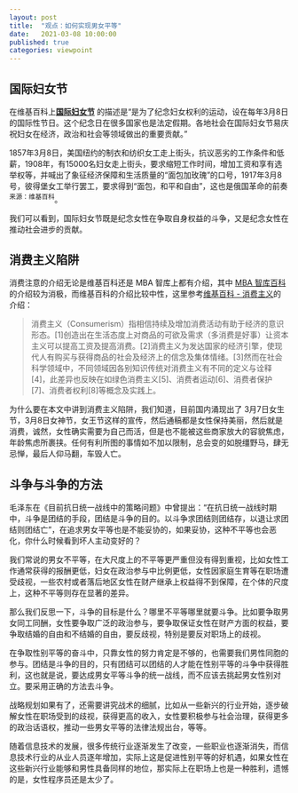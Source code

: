 ```yaml
---
layout: post
title:  "观点：如何实现男女平等"
date:   2021-03-08 10:00:00
published: true
categories: viewpoint
---
```

## 国际妇女节

在维基百科上[**国际妇女节**](https://zh.wikipedia.org/wiki/%E5%9B%BD%E9%99%85%E5%A6%87%E5%A5%B3%E8%8A%82) 的描述是“是为了纪念妇女权利的运动，设在每年3月8日的国际性节日。这个纪念日在很多国家也是法定假期。各地社会在国际妇女节易庆祝妇女在经济，政治和社会等领域做出的重要贡献。”

1857年3月8日，美国纽约的制衣和纺织女工走上街头，抗议恶劣的工作条件和低薪，1908年，有15000名妇女走上街头，要求缩短工作时间，增加工资和享有选举权等，并喊出了象征经济保障和生活质量的“面包加玫瑰”的口号，1917年3月8号，彼得堡女工举行罢工，要求得到“面包，和平和自由”，这也是俄国革命的前奏<sup>来源：维基百科</sup>。

我们可以看到，国际妇女节既是纪念女性在争取自身权益的斗争，又是纪念女性在推动社会进步的贡献。

## 消费主义陷阱

消费注意的介绍无论是维基百科还是 MBA 智库上都有介绍，其中 [MBA 智库百科](https://wiki.mbalib.com/wiki/%E6%B6%88%E8%B4%B9%E4%B8%BB%E4%B9%89)的介绍较为消极，而维基百科的介绍比较中性，这里参考[维基百科 - 消费主义](https://zh.wikipedia.org/wiki/%E6%B6%88%E8%B2%BB%E4%B8%BB%E7%BE%A9)的介绍：

>消费主义（Consumerism）指相信持续及增加消费活动有助于经济的意识形态。[1]创造出在生活态度上对商品的可欲及需求（多消费是好事）让资本主义可以提高工资及提高消费。[2]消费主义为发达国家的经济引擎，使现代人有购买与获得商品的社会及经济上的信念及集体情绪。[3]然而在社会科学领域中，不同领域因各别知识传统对消费主义有不同的定义与诠释[4]，此差异也反映在如绿色消费主义[5]、消费者运动[6]、消费者保护[7]、消费者权利[8]等概念及实践上。

为什么要在本文中讲到消费主义陷阱，我们知道，目前国内涌现出了 3月7日女生节，3月8日女神节，女王节这样的宣传，然后通稿都是女性保持美丽，然后就是消费，诚然，女性确实需要为自己而活，但是也不能被这些商家放大的容貌焦虑，年龄焦虑所裹挟。任何有利所图的事情如不加以限制，总会变的如脱缰野马，肆无忌惮，最后人仰马翻，车毁人亡。

## 斗争与斗争的方法

毛泽东在《目前抗日统一战线中的策略问题》中曾提出：“在抗日统一战线时期中，斗争是团结的手段，团结是斗争的目的。以斗争求团结则团结存，以退让求团结则团结亡”，在追求男女平等也是不能妥协的，如果妥协，这种不平等也会恶化，你什么时候看到坏人主动变好的？

我们常说的男女不平等，在大尺度上的不平等更严重但没有得到重视，比如女性工作通常获得的报酬更低，妇女在政治参与中比例更低，女性因家庭生育等在职场遭受歧视，一些农村或者落后地区女性在财产继承上权益得不到保障，在个体的尺度上，这种不平等则存在显著的差异。

那么我们反思一下，斗争的目标是什么？哪里不平等哪里就要斗争。比如要争取男女同工同酬，女性要争取广泛的政治参与，要争取保证女性在财产方面的权益，要争取结婚的自由和不结婚的自由，要反歧视，特别是要反对职场上的歧视。

在争取性别平等的奋斗中，只靠女性的努力肯定是不够的，也需要我们男性同胞的参与。团结是斗争的目的，只有团结可以团结的人才能在性别平等的斗争中获得胜利，这也就是说，要达成男女平等斗争的统一战线，而不应该去挑起男女性别对立。要采用正确的方法去斗争。

战略规划如果有了，还需要讲究战术的细腻，比如从一些新兴的行业开始，逐步破解女性在职场受到的歧视，获得更高的收入，女性要积极参与社会治理，获得更多的政治话语权，推动一些男女平等的法律法规出台，等等。

随着信息技术的发展，很多传统行业逐渐发生了改变，一些职业也逐渐消失，而信息技术行业的从业人员逐年增加，实际上这是促进性别平等的好机遇，如果女性在这些新兴行业能够和男性具备同样的地位，那实际上在职场上也是一种胜利，遗憾的是，女性程序员还是太少了。
